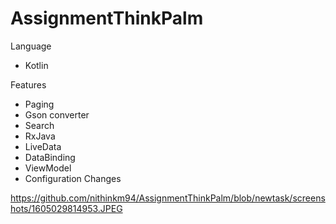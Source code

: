 # AssignmentThinkPalm
Language
 - Kotlin

Features
 - Paging
 - Gson converter
 - Search
 - RxJava
 - LiveData
 - DataBinding
 - ViewModel
 - Configuration Changes


https://github.com/nithinkm94/AssignmentThinkPalm/blob/newtask/screenshots/1605029814953.JPEG


